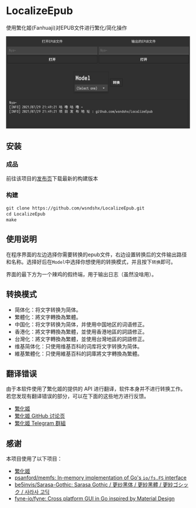 # LocalizeEpub

使用繁化姬(Fanhuaji)对EPUB文件进行繁化/简化操作

![image-20210729215236221](README/image-20210729215236221.png)

## 安装

### 成品

前往该项目的[发布页](https://github.com/wsndshx/LocalizeEpub/releases)下载最新的构建版本

### 构建

```shell
git clone https://github.com/wsndshx/LocalizeEpub.git
cd LocalizeEpub
make
```

## 使用说明

在程序界面的左边选择你需要转换的epub文件，右边设置转换后的文件输出路径和名称。选择好后在`Model`中选择你想使用的转换模式，并且按下`转换`即可。

界面的最下方为一个辣鸡的假终端，用于输出日志（虽然没啥用）。

## 转换模式

- 简体化：将文字转换为简体。
- 繁體化：將文字轉換為繁體。
- 中国化：将文字转换为简体，并使用中国地区的词语修正。
- 香港化：將文字轉換為繁體，並使用香港地區的詞語修正。
- 台灣化：將文字轉換為繁體，並使用台灣地區的詞語修正。
- 维基简体化：只使用维基百科的词库将文字转换为简体。
- 維基繁體化：只使用維基百科的詞庫將文字轉換為繁體。

## 翻译错误

由于本软件使用了繁化姬的提供的 API 进行翻译，软件本身并不进行转换工作。若您发现有翻译错误的部分，可以在下面的这些地方进行反馈。

- [繁化姬](https://zhconvert.org/)
- [繁化姬 GitHub 讨论页](https://github.com/Fanhuaji/discussion/issues)
- [繁化姬 Telegram 群組](https://t.me/fanhuaji)

## 感谢

本项目使用了以下项目：

- [繁化姬](https://zhconvert.org/)
- [psanford/memfs: In-memory implementation of Go's `io/fs.FS` interface](https://github.com/psanford/memfs)
- [be5invis/Sarasa-Gothic: Sarasa Gothic / 更纱黑体 / 更紗黑體 / 更紗ゴシック / 사라사 고딕](https://github.com/be5invis/Sarasa-Gothic)
- [fyne-io/fyne: Cross platform GUI in Go inspired by Material Design](https://github.com/fyne-io/fyne)